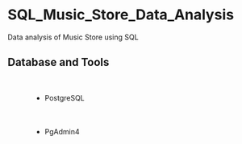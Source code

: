 # SQL_Music_Store_Data_Analysis
Data analysis of Music Store using SQL

<h2>Database and Tools</h2>
<ul>
  <li style="margin: 50px; padding: 0px;">PostgreSQL</li>
  <li style="margin: 50px; padding: 0px;">PgAdmin4</li>
</ul>





